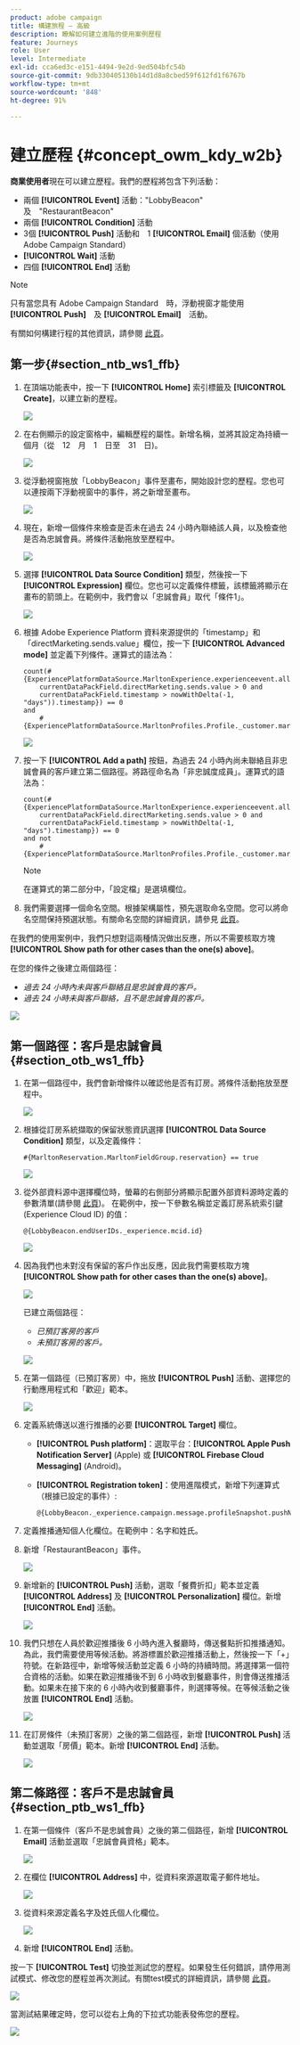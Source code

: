 ```yaml
---
product: adobe campaign
title: 構建旅程 — 高級
description: 瞭解如何建立進階的使用案例歷程
feature: Journeys
role: User
level: Intermediate
exl-id: cca6ed3c-e151-4494-9e2d-9ed504bfc54b
source-git-commit: 9db330405130b14d1d8a8cbed59f612fd1f6767b
workflow-type: tm+mt
source-wordcount: '848'
ht-degree: 91%

---
```


# 建立歷程 {#concept_owm_kdy_w2b}

**商業使用者**&#x200B;現在可以建立歷程。我們的歷程將包含下列活動：

* 兩個 **[!UICONTROL Event]** 活動：&quot;LobbyBeacon&quot;　及　&quot;RestaurantBeacon&quot;
* 兩個 **[!UICONTROL Condition]** 活動
* 3個 **[!UICONTROL Push]** 活動和　1 **[!UICONTROL Email]** 個活動（使用　Adobe Campaign Standard）
* **[!UICONTROL Wait]** 活動
* 四個 **[!UICONTROL End]** 活動

>[!NOTE]
>
>只有當您具有 Adobe Campaign Standard　時，浮動視窗才能使用　**[!UICONTROL Push]**　及 **[!UICONTROL Email]**　活動。

有關如何構建行程的其他資訊，請參閱 [此頁](../building-journeys/journey.md)。

## 第一步{#section_ntb_ws1_ffb}

1. 在頂端功能表中，按一下 **[!UICONTROL Home]** 索引標籤及 **[!UICONTROL Create]**，以建立新的歷程。

   ![](../assets/journey31.png)

1. 在右側顯示的設定窗格中，編輯歷程的屬性。新增名稱，並將其設定為持續一個月（從　12　月　1　日至　31　日)。

   ![](../assets/journeyuc2_12.png)

1. 從浮動視窗拖放「LobbyBeacon」事件至畫布，開始設計您的歷程。您也可以連按兩下浮動視窗中的事件，將之新增至畫布。

   ![](../assets/journeyuc2_13.png)

1. 現在，新增一個條件來檢查是否未在過去 24 小時內聯絡該人員，以及檢查他是否為忠誠會員。將條件活動拖放至歷程中。

   ![](../assets/journeyuc2_14.png)

1. 選擇 **[!UICONTROL Data Source Condition]** 類型，然後按一下 **[!UICONTROL Expression]** 欄位。您也可以定義條件標籤，該標籤將顯示在畫布的箭頭上。在範例中，我們會以「忠誠會員」取代「條件1」。

   ![](../assets/journeyuc2_15.png)

1. 根據 Adobe Experience Platform 資料來源提供的「timestamp」和「directMarketing.sends.value」欄位，按一下 **[!UICONTROL Advanced mode]** 並定義下列條件。運算式的語法為：

   ```
   count(#{ExperiencePlatformDataSource.MarltonExperience.experienceevent.all(
       currentDataPackField.directMarketing.sends.value > 0 and
       currentDataPackField.timestamp > nowWithDelta(-1, "days")).timestamp}) == 0
   and
       #{ExperiencePlatformDataSource.MarltonProfiles.Profile._customer.marlton.loyaltyMember}
   ```

   ![](../assets/journeyuc2_30.png)

1. 按一下 **[!UICONTROL Add a path]** 按鈕，為過去 24 小時內尚未聯絡且非忠誠會員的客戶建立第二個路徑。將路徑命名為「非忠誠度成員」。運算式的語法為：

   ```
   count(#{ExperiencePlatformDataSource.MarltonExperience.experienceevent.all(
       currentDataPackField.directMarketing.sends.value > 0 and
       currentDataPackField.timestamp > nowWithDelta(-1, "days").timestamp}) == 0
   and not
       #{ExperiencePlatformDataSource.MarltonProfiles.Profile._customer.marlton.loyaltyMember}
   ```

   >[!NOTE]
   >
   >在運算式的第二部分中，「設定檔」是選填欄位。

1. 我們需要選擇一個命名空間。根據架構屬性，預先選取命名空間。您可以將命名空間保持預選狀態。有關命名空間的詳細資訊，請參見 [此頁](../event/selecting-the-namespace.md)。

在我們的使用案例中，我們只想對這兩種情況做出反應，所以不需要核取方塊 **[!UICONTROL Show path for other cases than the one(s) above]**。

在您的條件之後建立兩個路徑：

* _過去 24 小時內未與客戶聯絡且是忠誠會員的客戶。_
* _過去 24 小時未與客戶聯絡，且不是忠誠會員的客戶。_

![](../assets/journeyuc2_16.png)

## 第一個路徑：客戶是忠誠會員 {#section_otb_ws1_ffb}

1. 在第一個路徑中，我們會新增條件以確認他是否有訂房。將條件活動拖放至歷程中。

   ![](../assets/journeyuc2_17.png)

1. 根據從訂房系統擷取的保留狀態資訊選擇 **[!UICONTROL Data Source Condition]** 類型，以及定義條件：

   ```
   #{MarltonReservation.MarltonFieldGroup.reservation} == true
   ```

   ![](../assets/journeyuc2_18.png)

1. 從外部資料源中選擇欄位時，螢幕的右側部分將顯示配置外部資料源時定義的參數清單(請參閱 [此頁](../usecase/configuring-the-data-sources.md))。 在範例中，按一下參數名稱並定義訂房系統索引鍵 (Experience Cloud ID) 的值：

   ```
   @{LobbyBeacon.endUserIDs._experience.mcid.id}
   ```

   ![](../assets/journeyuc2_19.png)

1. 因為我們也未對沒有保留的客戶作出反應，因此我們需要核取方塊 **[!UICONTROL Show path for other cases than the one(s) above]**。

   ![](../assets/journeyuc2_20.png)

   已建立兩個路徑：

   * _已預訂客房的客戶_
   * _未預訂客房的客戶。_

   ![](../assets/journeyuc2_21.png)

1. 在第一個路徑（已預訂客房）中，拖放 **[!UICONTROL Push]** 活動、選擇您的行動應用程式和「歡迎」範本。

   ![](../assets/journeyuc2_22.png)

1. 定義系統傳送以進行推播的必要 **[!UICONTROL Target]** 欄位。

   * **[!UICONTROL Push platform]**：選取平台：**[!UICONTROL Apple Push Notification Server]** (Apple) 或 **[!UICONTROL Firebase Cloud Messaging]** (Android)。
   * **[!UICONTROL Registration token]**：使用進階模式，新增下列運算式（根據已設定的事件）:

      ```
      @{LobbyBeacon._experience.campaign.message.profileSnapshot.pushNotificationTokens.first().token}
      ```

1. 定義推播通知個人化欄位。在範例中：名字和姓氏。

1. 新增「RestaurantBeacon」事件。

   ![](../assets/journeyuc2_23.png)

1. 新增新的 **[!UICONTROL Push]** 活動，選取「餐費折扣」範本並定義 **[!UICONTROL Address]** 及 **[!UICONTROL Personalization]** 欄位。新增 **[!UICONTROL End]** 活動。

   ![](../assets/journeyuc2_24.png)

1. 我們只想在人員於歡迎推播後 6 小時內進入餐廳時，傳送餐點折扣推播通知。為此，我們需要使用等候活動。將游標置於歡迎推播活動上，然後按一下「+」符號。在新路徑中，新增等候活動並定義 6 小時的持續時間。將選擇第一個符合資格的活動。如果在歡迎推播後不到 6 小時收到餐廳事件，則會傳送推播活動。如果未在接下來的 6 小時內收到餐廳事件，則選擇等候。在等候活動之後放置 **[!UICONTROL End]** 活動。

   ![](../assets/journeyuc2_31.png)

1. 在訂房條件（未預訂客房）之後的第二個路徑，新增 **[!UICONTROL Push]** 活動並選取「房價」範本。新增 **[!UICONTROL End]** 活動。

   ![](../assets/journeyuc2_25.png)

## 第二條路徑：客戶不是忠誠會員{#section_ptb_ws1_ffb}

1. 在第一個條件（客戶不是忠誠會員）之後的第二個路徑，新增 **[!UICONTROL Email]** 活動並選取「忠誠會員資格」範本。

   ![](../assets/journeyuc2_26.png)

1. 在欄位 **[!UICONTROL Address]** 中，從資料來源選取電子郵件地址。

   ![](../assets/journeyuc2_27.png)

1. 從資料來源定義名字及姓氏個人化欄位。

   ![](../assets/journeyuc2_28.png)

1. 新增 **[!UICONTROL End]** 活動。

按一下 **[!UICONTROL Test]** 切換並測試您的歷程。如果發生任何錯誤，請停用測試模式、修改您的歷程並再次測試。有關test模式的詳細資訊，請參閱 [此頁](../building-journeys/testing-the-journey.md)。

![](../assets/journeyuc2_32bis.png)

當測試結果確定時，您可以從右上角的下拉式功能表發佈您的歷程。

![](../assets/journeyuc2_32.png)
